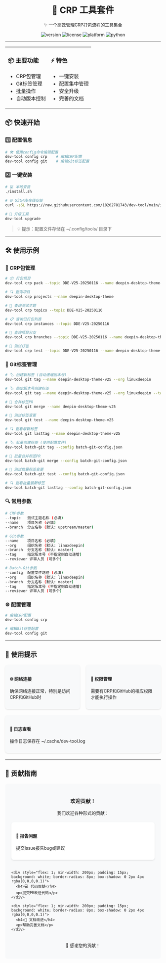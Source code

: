 <div align="center">
  <h1>🚀 CRP 工具套件</h1>
  <p>✨ 一个高效管理CRP打包流程的工具集合</p>
  
  <div>
    <img src="https://img.shields.io/badge/version-1.0.0-blue" alt="version">
    <img src="https://img.shields.io/badge/license-MIT-green" alt="license">
    <img src="https://img.shields.io/badge/platform-Linux-lightgrey" alt="platform">
    <img src="https://img.shields.io/badge/python-3.8+-blue" alt="python">
  </div>
</div>

---

<div align="center">
  <table>
    <tr>
      <td width="50%">
        <h3>📦 主要功能</h3>
        <ul>
          <li>CRP包管理</li>
          <li>Git标签管理</li>
          <li>批量操作</li>
          <li>自动版本控制</li>
        </ul>
      </td>
      <td width="50%">
        <h3>⚡ 特色</h3>
        <ul>
          <li>一键安装</li>
          <li>配置集中管理</li>
          <li>安全升级</li>
          <li>完善的文档</li>
        </ul>
      </td>
    </tr>
  </table>
</div>

## 📦 快速开始

### 1️⃣ 配置信息
```bash
# 🛠 使用config命令编辑配置
dev-tool config crp    # 编辑CRP配置
dev-tool config git    # 编辑Git标签配置
```

### 2️⃣ 一键安装
```bash
# 💻 本地安装
./install.sh

# 🌐 GitHub在线安装
curl -sSL https://raw.githubusercontent.com/18202781743/dev-tool/main/install-from-github.sh | bash

# 🔄 升级工具
dev-tool upgrade
```

> 💡 提示：配置文件存储在 ~/.config/tools/ 目录下

---

## 🛠 使用示例

### 🔧 CRP包管理
```bash
# 📦 打包项目
dev-tool crp pack --topic DDE-V25-20250116 --name deepin-desktop-theme-v25 --branch upstream/master

# 🔍 查询项目
dev-tool crp projects --name deepin-desktop-theme

# 📌 查询测试主题
dev-tool crp topics --topic DDE-V25-20250116

# 📋 查询已打包列表
dev-tool crp instances --topic DDE-V25-20250116

# 🌿 查询项目分支
dev-tool crp branches --topic DDE-V25-20250116 --name deepin-desktop-theme-v25

# 🧪 测试打包
dev-tool crp test --topic DDE-V25-20250116 --name deepin-desktop-theme-v25
```

### 🔧 Git标签管理
```bash
# 🏷 创建新标签 (自动递增版本号)
dev-tool git tag --name deepin-desktop-theme-v25 --org linuxdeepin

# 🏷 指定版本号创建标签
dev-tool git tag --name deepin-desktop-theme-v25 --org linuxdeepin --tag 1.1.1

# 🔄 合并标签PR
dev-tool git merge --name deepin-desktop-theme-v25

# 🧪 测试标签变更
dev-tool git test --name deepin-desktop-theme-v25

# 🔍 查看最新标签
dev-tool git lasttag --name deepin-desktop-theme-v25

# 🏷 批量创建标签 (使用配置文件)
dev-tool batch-git tag --config batch-git-config.json

# 🔄 批量合并标签PR
dev-tool batch-git merge --config batch-git-config.json

# 🧪 测试批量标签变更
dev-tool batch-git test --config batch-git-config.json

# 🔍 查看批量最新标签
dev-tool batch-git lasttag --config batch-git-config.json
```

### 🔍 常用参数
```bash
# CRP参数
--topic   测试主题名称 (必填)
--name    项目名称 (必填)
--branch  分支名称 (默认: upstream/master)

# Git参数  
--name    项目名称 (必填)
--org     组织名称 (默认: linuxdeepin)  
--branch  分支名称 (默认: master)
--tag     指定版本号 (不指定则自动递增)
--reviewer 评审人员 (可多个)

# Batch-Git参数
--config  配置文件路径 (必填)
--org     组织名称 (默认: linuxdeepin)
--branch  分支名称 (默认: master)
--tag     指定版本号 (不指定则自动递增)
--reviewer 评审人员 (可多个)
```

### ⚙️ 配置管理
```bash
# 编辑CRP配置
dev-tool config crp

# 编辑Git标签配置
dev-tool config git
```

---

## 📌 使用提示

<div style="display: flex; flex-wrap: wrap; gap: 20px; margin: 20px 0;">
  <div style="flex: 1; min-width: 200px; padding: 15px; background: #f8f9fa; border-radius: 8px; box-shadow: 0 2px 4px rgba(0,0,0,0.1)">
    <h4>🌐 网络连接</h4>
    <p>确保网络连接正常，特别是访问CRP和GitHub时</p>
  </div>
  
  <div style="flex: 1; min-width: 200px; padding: 15px; background: #f8f9fa; border-radius: 8px; box-shadow: 0 2px 4px rgba(0,0,0,0.1)">
    <h4>🔐 权限管理</h4>
    <p>需要有CRP和GitHub的相应权限才能执行操作</p>
  </div>
  
  <div style="flex: 1; min-width: 200px; padding: 15px; background: #f8f9fa; border-radius: 8px; box-shadow: 0 2px 4px rgba(0,0,0,0.1)">
    <h4>📝 日志查看</h4>
    <p>操作日志保存在 ~/.cache/dev-tool.log</p>
  </div>
</div>

---

## 🤝 贡献指南

<div style="background: #f8f9fa; padding: 20px; border-radius: 8px; margin: 20px 0;">
  <h3 style="text-align: center;">欢迎贡献！</h3>
  <p style="text-align: center;">我们欢迎各种形式的贡献：</p>
  
  <div style="display: flex; flex-wrap: wrap; gap: 20px; justify-content: center; margin: 20px 0;">
    <div style="flex: 1; min-width: 200px; padding: 15px; background: white; border-radius: 8px; box-shadow: 0 2px 4px rgba(0,0,0,0.1)">
      <h4>🐛 报告问题</h4>
      <p>提交Issue报告bug或建议</p>
    </div>
    
    <div style="flex: 1; min-width: 200px; padding: 15px; background: white; border-radius: 8px; box-shadow: 0 2px 4px rgba(0,0,0,0.1)">
      <h4>💻 代码贡献</h4>
      <p>提交PR改进代码</p>
    </div>
    
    <div style="flex: 1; min-width: 200px; padding: 15px; background: white; border-radius: 8px; box-shadow: 0 2px 4px rgba(0,0,0,0.1)">
      <h4>📖 文档改进</h4>
      <p>帮助完善文档</p>
    </div>
  </div>
  
  <p style="text-align: center;">🎉 感谢您的贡献！</p>
</div>
